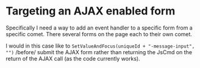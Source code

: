 # Targeting an AJAX enabled form

Specifically I need a way to add an event handler to a specific form from a specific comet. There several forms on the page each to their own comet.

I would in this case like to `SetValueAndFocus(uniqueId + "-message-input", "")` /before/ submit the AJAX form rather than returning the JsCmd on the return of the AJAX call (as the code currently works).



